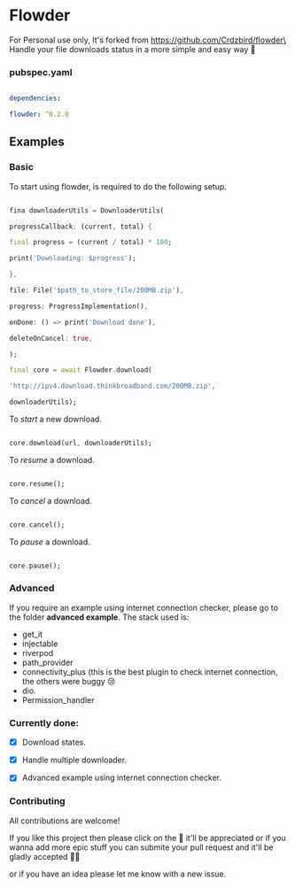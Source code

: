 # Flowder

For Personal use only, It's forked from https://github.com/Crdzbird/flowder\
Handle your file downloads status in a more simple and easy way :heartbeat:

  

### pubspec.yaml

  

```yaml

dependencies:

flowder: ^0.2.0

```

  

## Examples


### Basic  

To start using flowder, is required to do the following setup.

```dart

fina downloaderUtils = DownloaderUtils(

progressCallback: (current, total) {

final progress = (current / total) * 100;

print('Downloading: $progress');

},

file: File('$path_to_store_file/200MB.zip'),

progress: ProgressImplementation(),

onDone: () => print('Download done'),

deleteOnCancel: true,

);

final core = await Flowder.download(

'http://ipv4.download.thinkbroadband.com/200MB.zip',

downloaderUtils);

```

  

To *start* a new download.

```dart

core.download(url, downloaderUtils);

```

  
  

To *resume* a download.

```dart

core.resume();

```

  

To *cancel* a download.

```dart

core.cancel();

```

  

To *pause* a download.

```dart

core.pause();

```

### Advanced

If you require an example using internet connection checker, please go to the folder **advanced example**.
The stack used is:

 - get_it
 - injectable
 - riverpod
 - path_provider
 - connectivity_plus (this is the best plugin to check internet connection, the others were buggy :cry:
 - dio.
 - Permission_handler

  

### Currently done:

- [x] Download states.

- [x] Handle multiple downloader.

- [x] Advanced example using internet connection checker.

  
  
  

### Contributing

  

All contributions are welcome!

  

If you like this project then please click on the :star2: it'll be appreciated or if you wanna add more epic stuff you can submite your pull request and it'll be gladly accepted :ok_man:

  

or if you have an idea please let me know with a new issue.
